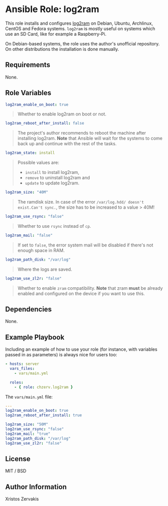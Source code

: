 # Ansible Role: log2ram

This role installs and configures [log2ram](https://github.com/azlux/log2ram) on Debian, Ubuntu, Archlinux, CentOS and Fedora systems. `log2ram` is mostly useful on systems which use an SD Card, like for example a Raspberry-Pi.

On Debian-based systems, the role uses the author's unofficial repository. On other distributions the installation is done manually.

## Requirements

None.

## Role Variables

```yaml
log2ram_enable_on_boot: true
```

> Whether to enable log2ram on boot or not.

```yaml
log2ram_reboot_after_install: false
```

> The project's author recommends to reboot the machine after installing log2ram. **Note** that Ansible will wait for the systems to come back up and continue with the rest of the tasks.

```yaml
log2ram_state: install
```

> Possible values are:
>
> - `install` to install log2ram,
> - `remove` to uninstall log2ram and
> - `update` to update log2ram.

```yaml
log2ram_size: "40M"
```

> The ramdisk size. In case of the error `/var/log.hdd/ doesn't exist.Can't sync.`, the size has to be increased to a value > 40M!

```yaml
log2ram_use_rsync: "false"
```

> Whether to use `rsync` instead of `cp`.

```yaml
log2ram_mail: "false"
```

> If set to `false`, the error system mail will be disabled if there's not enough space in RAM.

```yaml
log2ram_path_disk: "/var/log"
```

> Where the logs are saved.

```yaml
log2ram_use_zl2r: "false"
```

> Whether to enable `zram` compatibility. **Note** that zram **must** be already enabled and configured on the device if you want to use this.

## Dependencies

None.

## Example Playbook

Including an example of how to use your role (for instance, with variables passed in as parameters) is always nice for users too:

```yaml
- hosts: server
  vars_files:
    - vars/main.yml

  roles:
    - { role: chzerv.log2ram }
```

The `vars/main.yml` file:

```yaml
---
log2ram_enable_on_boot: true
log2ram_reboot_after_install: true

log2ram_size: "50M"
log2ram_use_rsync: "false"
log2ram_mail: "true"
log2ram_path_disk: "/var/log"
log2ram_use_zl2r: "false"
```

## License

MIT / BSD

## Author Information

Xristos Zervakis
